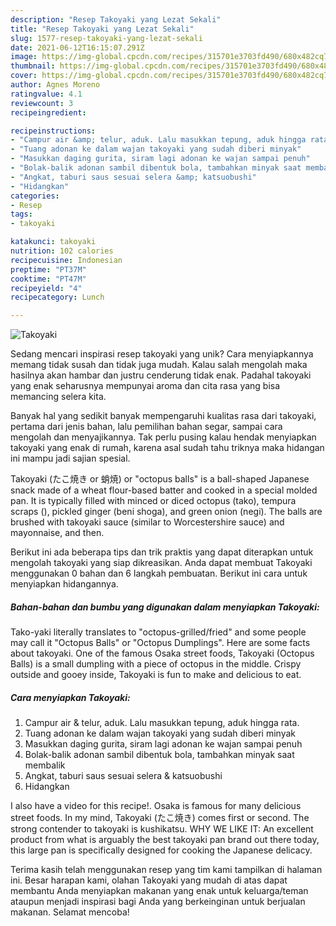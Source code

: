 ```yaml
---
description: "Resep Takoyaki yang Lezat Sekali"
title: "Resep Takoyaki yang Lezat Sekali"
slug: 1577-resep-takoyaki-yang-lezat-sekali
date: 2021-06-12T16:15:07.291Z
image: https://img-global.cpcdn.com/recipes/315701e3703fd490/680x482cq70/takoyaki-foto-resep-utama.jpg
thumbnail: https://img-global.cpcdn.com/recipes/315701e3703fd490/680x482cq70/takoyaki-foto-resep-utama.jpg
cover: https://img-global.cpcdn.com/recipes/315701e3703fd490/680x482cq70/takoyaki-foto-resep-utama.jpg
author: Agnes Moreno
ratingvalue: 4.1
reviewcount: 3
recipeingredient:

recipeinstructions:
- "Campur air &amp; telur, aduk. Lalu masukkan tepung, aduk hingga rata."
- "Tuang adonan ke dalam wajan takoyaki yang sudah diberi minyak"
- "Masukkan daging gurita, siram lagi adonan ke wajan sampai penuh"
- "Bolak-balik adonan sambil dibentuk bola, tambahkan minyak saat membalik"
- "Angkat, taburi saus sesuai selera &amp; katsuobushi"
- "Hidangkan"
categories:
- Resep
tags:
- takoyaki

katakunci: takoyaki 
nutrition: 102 calories
recipecuisine: Indonesian
preptime: "PT37M"
cooktime: "PT47M"
recipeyield: "4"
recipecategory: Lunch

---
```



![Takoyaki](https://img-global.cpcdn.com/recipes/315701e3703fd490/680x482cq70/takoyaki-foto-resep-utama.jpg)

Sedang mencari inspirasi resep takoyaki yang unik? Cara menyiapkannya memang tidak susah dan tidak juga mudah. Kalau salah mengolah maka hasilnya akan hambar dan justru cenderung tidak enak. Padahal takoyaki yang enak seharusnya mempunyai aroma dan cita rasa yang bisa memancing selera kita.

Banyak hal yang sedikit banyak mempengaruhi kualitas rasa dari takoyaki, pertama dari jenis bahan, lalu pemilihan bahan segar, sampai cara mengolah dan menyajikannya. Tak perlu pusing kalau hendak menyiapkan takoyaki yang enak di rumah, karena asal sudah tahu triknya maka hidangan ini mampu jadi sajian spesial.

Takoyaki (たこ焼き or 蛸焼) or &#34;octopus balls&#34; is a ball-shaped Japanese snack made of a wheat flour-based batter and cooked in a special molded pan. It is typically filled with minced or diced octopus (tako), tempura scraps (), pickled ginger (beni shoga), and green onion (negi). The balls are brushed with takoyaki sauce (similar to Worcestershire sauce) and mayonnaise, and then.


Berikut ini ada beberapa tips dan trik praktis yang dapat diterapkan untuk mengolah takoyaki yang siap dikreasikan. Anda dapat membuat Takoyaki menggunakan 0 bahan dan 6 langkah pembuatan. Berikut ini cara untuk menyiapkan hidangannya.

<!--inarticleads1-->

##### Bahan-bahan dan bumbu yang digunakan dalam menyiapkan Takoyaki:



Tako-yaki literally translates to &#34;octopus-grilled/fried&#34; and some people may call it &#34;Octopus Balls&#34; or &#34;Octopus Dumplings&#34;. Here are some facts about takoyaki. One of the famous Osaka street foods, Takoyaki (Octopus Balls) is a small dumpling with a piece of octopus in the middle. Crispy outside and gooey inside, Takoyaki is fun to make and delicious to eat. 

<!--inarticleads2-->

##### Cara menyiapkan Takoyaki:

1. Campur air &amp; telur, aduk. Lalu masukkan tepung, aduk hingga rata.
1. Tuang adonan ke dalam wajan takoyaki yang sudah diberi minyak
1. Masukkan daging gurita, siram lagi adonan ke wajan sampai penuh
1. Bolak-balik adonan sambil dibentuk bola, tambahkan minyak saat membalik
1. Angkat, taburi saus sesuai selera &amp; katsuobushi
1. Hidangkan


I also have a video for this recipe!. Osaka is famous for many delicious street foods. In my mind, Takoyaki (たこ焼き) comes first or second. The strong contender to takoyaki is kushikatsu. WHY WE LIKE IT: An excellent product from what is arguably the best takoyaki pan brand out there today, this large pan is specifically designed for cooking the Japanese delicacy. 

Terima kasih telah menggunakan resep yang tim kami tampilkan di halaman ini. Besar harapan kami, olahan Takoyaki yang mudah di atas dapat membantu Anda menyiapkan makanan yang enak untuk keluarga/teman ataupun menjadi inspirasi bagi Anda yang berkeinginan untuk berjualan makanan. Selamat mencoba!
